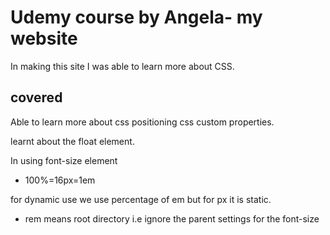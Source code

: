 # Udemy course by Angela- my website

In making this site I was able to learn more about CSS.

## covered 
 Able to learn more about css positioning
css custom properties.

learnt about the float element.

In using font-size element

- 100%=16px=1em

for dynamic use we use percentage of em but for px it is static.

- rem means root directory i.e ignore the parent settings for the font-size